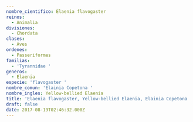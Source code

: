 ```yaml
---
nombre_cientifico: Elaenia flavogaster
reinos:
  - Animalia
divisiones:
  - Chordata
clases:
  - Aves
ordenes:
  - Passeriformes
familias:
  - 'Tyrannidae '
generos:
  - Elaenia
especie: 'flavogaster '
nombre_comun: 'Elainia Copetona '
nombre_ingles: Yellow-bellied Elaenia
title: 'Elaenia flavogaster, Yellow-bellied Elaenia, Elainia Copetona '
draft: false
date: 2017-08-19T02:46:32.000Z
---
```


